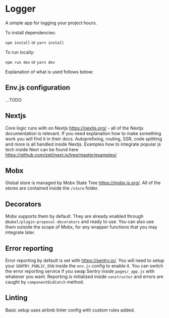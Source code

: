 # Logger

A simple app for logging your project hours.

To install dependencies:

`npm install`
or
`yarn install`

To run locally:

`npm run dev` or `yarn dev`

Explanation of what is used follows below:

## Env.js configuration

...TODO

## Nextjs

Core logic runs with on Nextjs https://nextjs.org/ - all of the Nextjs documentation is relevant. If you need explanation how to make something work you will find it in their docs. Autoprefixing, routing, SSR, code splitting and more is all handled inside Nextjs. Examples how to integrate popular js tech inside Next can be found here https://github.com/zeit/next.js/tree/master/examples/

## Mobx

Global store is managed by Mobx State Tree https://mobx.js.org/. All of the stores are contained inside the `/store` folder.

## Decorators

Mobx supports them by default. They are already enabled through `@babel/plugin-proposal-decorators` and ready to use. You can also use them outside the scope of Mobx, for any wrapper functions that you may integrate later.

## Error reporting

Error reporting by default is set with https://sentry.io/. You will need to setup your `SENTRY_PUBLIC_DSN` inside the `env.js` config to enable it. You can switch the error reporting service if you swap Sentry inside `pages/_app.js` with whatever you want. Reporting is initialized inside `constructor` and errors are caught by `componentDidCatch` method.

## Linting

Basic setup uses airbnb linter config with custom rules added.
